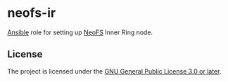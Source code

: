 neofs-ir
=========

[Ansible][ansible] role for setting up [NeoFS][neofs] Inner Ring node.

[ansible]: https://github.com/ansible/ansible
[neofs]:   https://fs.neo.org

License
-------

The project is licensed under the [GNU General Public License 3.0 or later][GPL-3.0-or-later].

[GPL-3.0-or-later]: https://www.gnu.org/licenses/gpl-3.0
